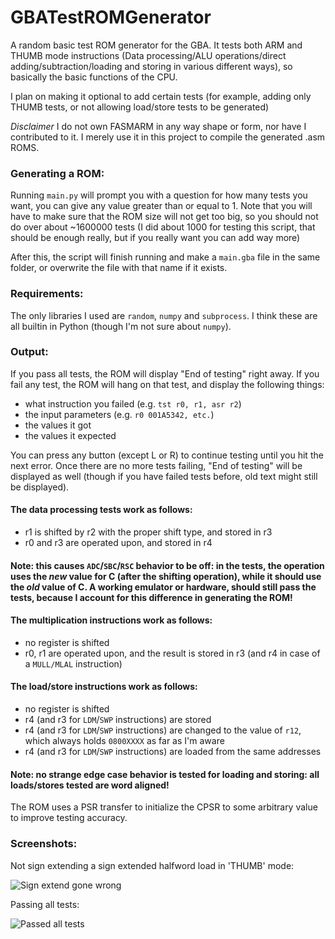 # GBATestROMGenerator
A random basic test ROM generator for the GBA. It tests both ARM and THUMB mode instructions (Data processing/ALU operations/direct adding/subtraction/loading and storing in various different ways), so basically the basic functions of the CPU.

I plan on making it optional to add certain tests (for example, adding only THUMB tests, or not allowing load/store tests to be generated)

*Disclaimer* I do not own FASMARM in any way shape or form, nor have I contributed to it. I merely use it in this project to compile the generated .asm ROMS.

### Generating a ROM:
Running `main.py` will prompt you with a question for how many tests you want, you can give any value greater than or equal to 1. Note that you will have to make sure that the ROM size will not get too big, so you should not do over about ~1600000 tests (I did about 1000 for testing this script, that should be enough really, but if you really want you can add way more)

After this, the script will finish running and make a `main.gba` file in the same folder, or overwrite the file with that name if it exists.

### Requirements:
The only libraries I used are `random`, `numpy` and `subprocess`. I think these are all builtin in Python (though I'm not sure about `numpy`).

### Output:
If you pass all tests, the ROM will display "End of testing" right away.
If you fail any test, the ROM will hang on that test, and display the following things:
  - what instruction you failed (e.g. `tst r0, r1, asr r2`)
  - the input parameters (e.g. `r0 001A5342, etc.`)
  - the values it got
  - the values it expected
  
You can press any button (except L or R) to continue testing until you hit the next error. 
Once there are no more tests failing, "End of testing" will be displayed as well (though if you have failed tests before, old text might still be displayed).
  
#### The data processing tests work as follows:
  - r1 is shifted by r2 with the proper shift type, and stored in r3
  - r0 and r3 are operated upon, and stored in r4
#### Note: this causes `ADC`/`SBC`/`RSC` behavior to be off: in the tests, the operation uses the _new_ value for C (after the shifting operation), while it should use the _old_ value of C. A working emulator or hardware, should still pass the tests, because I account for this difference in generating the ROM!
#### The multiplication instructions work as follows:
  - no register is shifted
  - r0, r1 are operated upon, and the result is stored in r3 (and r4 in case of a `MULL/MLAL` instruction)
  
#### The load/store instructions work as follows:
  - no register is shifted
  - r4 (and r3 for `LDM`/`SWP` instructions) are stored
  - r4 (and r3 for `LDM`/`SWP` instructions) are changed to the value of `r12`, which always holds `0800XXXX` as far as I'm aware
  - r4 (and r3 for `LDM`/`SWP` instructions) are loaded from the same addresses
#### Note: no strange edge case behavior is tested for loading and storing: all loads/stores tested are word aligned!
  
The ROM uses a PSR transfer to initialize the CPSR to some arbitrary value to improve testing accuracy. 

### Screenshots:
Not sign extending a sign extended halfword load in 'THUMB' mode:

![Sign extend gone wrong](https://github.com/DenSinH/GBATestROMGenerator/blob/master/Screenshots/THUMB%20sign%20extend%20gone%20wrong.png)

Passing all tests:

![Passed all tests](https://github.com/DenSinH/GBATestROMGenerator/blob/master/Screenshots/Passed.png)
